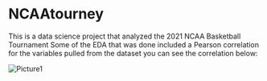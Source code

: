 
# NCAAtourney
This is a data science project that analyzed the 2021 NCAA Basketball Tournament
Some of the EDA that was done included a Pearson correlation for the variables pulled from the dataset you can see the correlation below:

![Picture1](https://user-images.githubusercontent.com/61364738/122485065-0a571f00-cfa4-11eb-9f70-d1aca9f6bac2.png)
